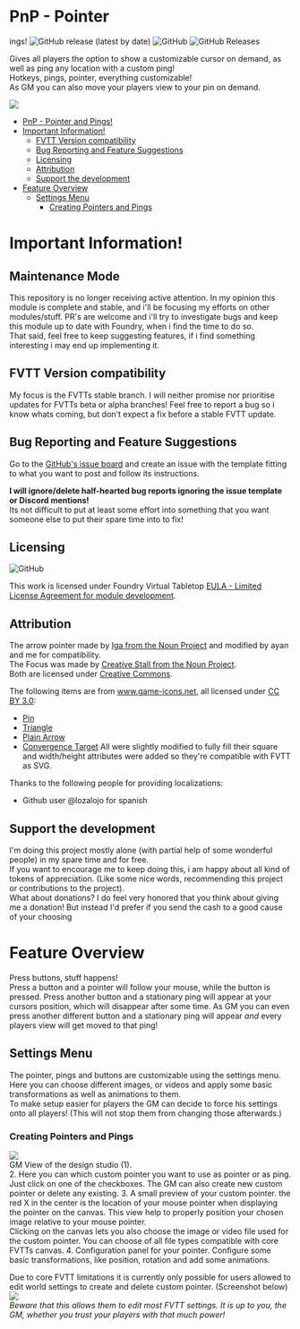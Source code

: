 # PnP - Pointer 
ings!
<img alt="GitHub release (latest by date)" src="https://img.shields.io/github/v/release/moerill/fvtt-pointer?style=flat-square"> <img alt="GitHub" src="https://img.shields.io/github/license/moerill/fvtt-pointer?style=flat-square"> <img alt="GitHub Releases" src="https://img.shields.io/github/downloads/moerill/fvtt-pointer/latest/total?style=flat-square">  

Gives all players the option to show a customizable cursor on demand, as well as ping any location with a custom ping!  
Hotkeys, pings, pointer, everything customizable!  
As GM you can also move your players view to your pin on demand.

![](doc/pnp.gif)

- [PnP - Pointer and Pings!](#pnp---pointer-and-pings!)
- [Important Information!](#important-information)
	- [FVTT Version compatibility](#fvtt-version-compatibility)
	- [Bug Reporting and Feature Suggestions](#bug-reporting-and-feature-suggestions)
	- [Licensing](#licensing)
	- [Attribution](#attribution)
	- [Support the development](#support-the-development)
- [Feature Overview](#feature-overview)
	- [Settings Menu](#settings-menu)
		- [Creating Pointers and Pings](#creating-pointers-and-pings)

# Important Information!

## Maintenance Mode  
This repository is no longer receiving active attention. In my opinion this module is complete and stable, and i'll be focusing my efforts on other modules/stuff. PR's are welcome and i'll try to investigate bugs and keep this module up to date with Foundry, when i find the time to do so.  
That said, feel free to keep suggesting features, if i find something interesting i may end up implementing it.

## FVTT Version compatibility
My focus is the FVTTs stable branch. I will neither promise nor prioritise updates for FVTTs beta or alpha branches! Feel free to report a bug so i know whats coming, but don't expect a fix before a stable FVTT update.

## Bug Reporting and Feature Suggestions
Go to the [GitHub's issue board](https://github.com/Moerill/fvtt-pointer/issues) and create an issue with the template fitting to what you want to post and follow its instructions.

**I will ignore/delete half-hearted bug reports ignoring the issue template or Discord mentions!**  
Its not difficult to put at least some effort into something that you want someone else to put their spare time into to fix!  

## Licensing
<img alt="GitHub" src="https://img.shields.io/github/license/moerill/fvtt-pointer?style=flat-square">

This work is licensed under Foundry Virtual Tabletop [EULA - Limited License Agreement for module development](https://foundryvtt.com/article/license/).  

## Attribution 

The arrow pointer made by [Iga from the Noun Project](https://thenounproject.com/term/pointer/1727334/) and modified by ayan and me for compatibility.  
The Focus was made by [Creative Stall from the Noun Project](https://thenounproject.com/term/pointer/1727334/).  
Both are licensed under [Creative Commons](https://creativecommons.org/licenses/by/3.0/us/legalcode).

The following items are from www.game-icons.net, all licensed under [CC BY 3.0](https://creativecommons.org/licenses/by/3.0/):
- [Pin](https://game-icons.net/1x1/delapouite/pin.html)
- [Triangle](https://game-icons.net/1x1/delapouite/triangle-target.html)
- [Plain Arrow](https://game-icons.net/1x1/delapouite/plain-arrow.html)
- [Convergence Target](https://game-icons.net/1x1/delapouite/convergence-target.html)
All were slightly modified to fully fill their square and width/height attributes were added so they're compatible with FVTT as SVG.

Thanks to the following people for providing localizations:
- Github user @lozalojo for spanish

## Support the development
I'm doing this project mostly alone (with partial help of some wonderful people) in my spare time and for free.  
If you want to encourage me to keep doing this, i am happy about all kind of tokens of appreciation. (Like some nice words, recommending this project or contributions to the project).  
What about donations? I do feel very honored that you think about giving me a donation! But instead I'd prefer if you send the cash to a good cause of your choosing

# Feature Overview

Press buttons, stuff happens!  
Press a button and a pointer will follow your mouse, while the button is pressed. Press another button and a stationary ping will appear at your cursors position, which will disappear after some time. As GM you can even press another different button and a stationary ping will appear *and* every players view will get moved to that ping!  

## Settings Menu

The pointer, pings and buttons are customizable using the settings menu. Here you can choose different images, or videos and apply some basic transformations as well as animations to them.  
To make setup easier for players the GM can decide to force his settings onto all players! (This will not stop them from changing those afterwards.)  

### Creating Pointers and Pings
![](doc/design_studio.webp)  
GM View of the design studio (1).  
2. Here you can which custom pointer you want to use as pointer or as ping. Just click on one of the checkboxes. The GM can also create new custom pointer or delete any existing.
3. A small preview of your custom pointer. the red X in the center is the location of your mouse pointer when displaying the pointer on the canvas. This view help to properly position your chosen image relative to your mouse pointer.  
	Clicking on the canvas lets you also choose the image or video file used for the custom pointer. You can choose of all file types compatible with core FVTTs canvas.
4. Configuration panel for your pointer. Configure some basic transformations, like position, rotation and add some animations.

Due to core FVTT limitations it is currently only possible for users allowed to edit world settings to create and delete custom pointer. (Screenshot below)   
![](doc/global_settings.webp)  
*Beware that this allows them to edit most FVTT settings. It is up to you, the GM, whether you trust your players with that much power!*
